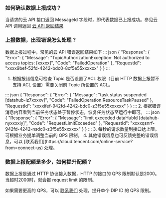### 如何确认数据上报成功？

当请求的云 API 接口返回 MessageId 字段时，即代表数据已上报成功。参见云 API 调用返回 [云 API 返回结果](https://cloud.tencent.com/document/product/1278/55262)

### 上报数据，出现错误怎么处理？

数据上报过程中，常见的云 API 错误返回结果如下
<dx-codeblock>
:::  json
{ 
    "Response": {
        "Error": {
            "Message": "TopicAuthorizationException: Not authorized to access topics: [xxxxx]",
            "Code": "FailedOperation"
        },
        "RequestId": "xxxx9bef-52fd-4242-bdc0-8cf5e55xxxxxx"
    }
}
:::
</dx-codeblock>

1. 根据报错信息可检查 Topic 是否设置了ACL 权限（目前 HTTP 数据上报暂不支持 ACL 设置）需要关闭前 Topic 所设置的 ACL。
<dx-codeblock>
:::  json
{ 
    "Response": {
        "Error": {
            "Message": "task status suspended [datahub-lz7xxxxv]",
            "Code": "FailedOperation.ResourceTaskPaused"
        },
        "RequestId": "xxxxifef-942fd-4242-bdc0-z3f5e55xxxxxx"
    }
}
:::
</dx-codeblock>
2. 根据错误消息内容看到当前任务状态处于暂停状态，恢复任务状态至运行中即可。
<dx-codeblock>
:::  json
{ 
    "Response": {
        "Error": {
            "Message": "limit exceeded dataHubId [datahub-nyxxxxiy]",
            "Code": "RequestLimitExceeded"
        },
        "RequestId": "xxxxqsnrf-942fd-4242-nsdc0-z3f5e55xxxxxx"
    }
}
:::
</dx-codeblock>
3. 每秒的请求数量到接口达上限。可根据业务提单调整当前的 QPS 限制。
4. 其他错误信息也可反馈完整的错误信息，可以 [联系我们](https://cloud.tencent.com/online-service?from=connect-us) 处理。

### 数据上报配额是多少，如何提升配额？

数据上报是通过 HTTP 协议接入数据，HTTP 的接口的 QPS 限制默认是2000。当超时2000时，就会报 request limit 的限制。

如果需要更高的 QPS，可以 [联系我们](https://cloud.tencent.com/online-service?from=connect-us) 处理，提升单个 DIP ID 的 QPS 限制。
